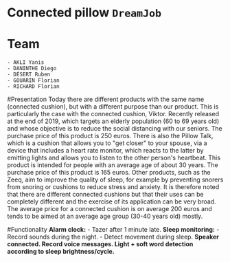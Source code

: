 # Connected pillow `DreamJob`
# Team 
    - AKLI Yanis
    - DANINTHE Diego 
    - DÉSERT Ruben 
    - GOUARIN Florian
    - RICHARD Florian
#Presentation
    Today there are different products with the same name (connected cushion), but with a different purpose than our product.
    This is particularly the case with the connected cushion, Viktor. Recently released at the end of 2019, which targets an elderly population (60 to 69 years old) and whose objective is to reduce the social distancing with our seniors. The purchase price of this product is 250 euros.
    There is also the Pillow Talk, which is a cushion that allows you to "get closer" to your spouse, via a device that includes a heart rate monitor, which reacts to the latter by emitting lights and allows you to listen to the other person's heartbeat. This product is intended for people with an average age of about 30 years. The purchase price of this product is 165 euros.
    Other products, such as the Zeeq, aim to improve the quality of sleep, for example by preventing snorers from snoring or cushions to reduce stress and anxiety.
    It is therefore noted that there are different connected cushions but that their uses can be completely different and the exercise of its application can be very broad.
    The average price for a connected cushion is on average 200 euros and tends to be aimed at an average age group (30-40 years old) mostly.
    
#Functionality
    **Alarm clock:** 
    -   Tazer after 1 minute late.
    **Sleep monitoring:**
    -   Record sounds during the night.
    -   Detect movement during sleep.
    **Speaker connected.
    Record voice messages.
    Light + soft word detection according to sleep brightness/cycle.**
    

    
    
    
    
